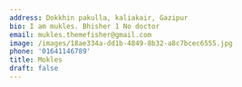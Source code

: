 ```yaml
---
address: Dokkhin pakulla, kaliakair, Gazipur
bio: I am mukles. Bhisher 1 No doctor
email: mukles.themefisher@gmail.com
image: /images/18ae334a-dd1b-4849-8b32-a8c7bcec6555.jpg
phone: '01641146789'
title: Mokles
draft: false
---
```

